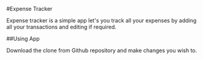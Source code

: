 #Expense Tracker

Expense tracker is a simple app let's you track all your expenses by adding all your transactions and editing if required.

##Using App

Download the clone from Github repository and make changes you wish to.
